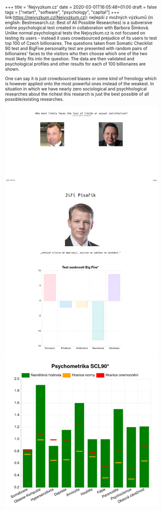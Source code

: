 +++
title = 'Nejvyzkum.cz'
date = 2020-03-01T16:05:48+01:00
draft = false
tags = ["netart", "software", "psychology", "capital"]
+++
link:https://nejvyzkum.cz[Nejvyzkum.cz]: nejlepší z možných výzkumů (in english: Bestresearch.cz: Best of All Possible Researches) is a subversive online psychological test created in collaboration with Barbora Šimková.
Unlike normal psychological tests the Nejvyzkum.cz is not focused on testing its users - instead it uses crowdsourced prejudice of its users to test top 100 of Czech billionaires.
The questions taken from Somatic Checklist 90 test and BigFive personality test are presented with random pairs of billionaires' faces to the visitors who then choose which one of the two most likely fits into the question.
The data are then validated and psychological profiles and other results for each of 100 billionaires are shown.

One can say it is just crowdsourced biases or some kind of frenology which is however applied onto the most powerful ones instead of the weakest.
In situation in which we have nearly zero sociological and psychhological researches about the richest this research is just the best possible of all possible/existing researches.

![](1.png)
![](2.png)
![](3.png)
